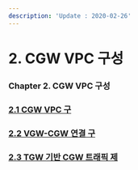 ```yaml
---
description: 'Update : 2020-02-26'
---
```


# 2. CGW VPC 구성

### Chapter 2. CGW VPC 구성

### [2.1 CGW VPC 구](2.1.cgw-vpc.md)

### [2.2 VGW-CGW 연결 구](2.2.vgw-cgw.md)

### [2.3 TGW 기반 CGW 트래픽 제](2.3.tgw-vpc-traffic-control.md)

